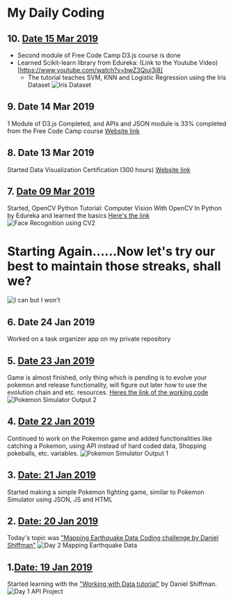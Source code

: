 # My Daily Coding

## 10. [Date 15 Mar 2019](https://github.com/narenbakshi97/daily_coding/tree/master/day%2010)
* Second module of Free Code Camp D3.js course is done
* Learned Scikit-learn library from Edureka: (Link to the Youtube Video)[https://www.youtube.com/watch?v=bwZ3Qiuj3i8]
  * The tutorial teaches SVM, KNN and Logistic Regression using the Iris Dataset
  ![Iris Dataset](https://s3.amazonaws.com/assets.datacamp.com/blog_assets/Machine+Learning+R/iris-machinelearning.png)
## 9. Date 14 Mar 2019
1 Module of D3.js Completed, and APIs and JSON module is 33% completed from the Free Code Camp course
[Website link](https://learn.freecodecamp.org/data-visualization/data-visualization-with-d3)

## 8. Date 13 Mar 2019
Started Data Visualization Certification (300 hours)
[Website link](https://learn.freecodecamp.org/data-visualization/data-visualization-with-d3)

## 7. [Date 09 Mar 2019](https://github.com/narenbakshi97/daily_coding/tree/master/day%207)
Started, OpenCV Python Tutorial: Computer Vision With OpenCV In Python by Edureka and learned the basics
[Here's the link](https://www.edureka.co/blog/python-opencv-tutorial/)
![Face Recognition using CV2](https://i.imgur.com/OH1cS1z.jpg)

# Starting Again......Now let's try our best to maintain those streaks, shall we?
![I can but I won't](https://i.imgur.com/gRahCs0.jpg)

## 6. Date 24 Jan 2019
Worked on a task organizer app on my private repository

## 5. [Date 23 Jan 2019](https://github.com/narenbakshi97/daily_coding/tree/master/day%203%20to%205)
Game is almost finished, only thing which is pending is to evolve your pokemon and release functionality, will figure out later how to use the evolution chain  and etc. resources.
[Heres the link of the working code](https://pokemonsimulator.000webhostapp.com/)
![Pokemon Simulator Output 2](https://i.imgur.com/IkBeShp.gif)

## 4. [Date 22 Jan 2019](https://github.com/narenbakshi97/daily_coding/tree/master/day%203%20to%205)
Continued to work on the Pokemon game and added functionalities like catching a Pokemon, using API instead of hard coded data, Shopping pokeballs, etc. variables.
![Pokemon Simulator Output 1](https://i.imgur.com/wXd8kk0.gif)


## 3. [Date: 21 Jan 2019](https://github.com/narenbakshi97/daily_coding/tree/master/day%203%20to%205)
Started making a simple Pokemon fighting game, similar to Pokemon Simulator using JSON, JS and HTML

## 2. [Date: 20 Jan 2019](https://github.com/narenbakshi97/daily_coding/tree/master/day%202)
Today's topic was ["Mapping Earthquake Data Coding challenge by Daniel Shiffman"](https://thecodingtrain.com/CodingChallenges/057-mapping-earthquake-data)
![Day 2 Mapping Earthquake Data](https://i.imgur.com/0StMujh.jpg)

## 1.[Date: 19 Jan 2019](https://github.com/narenbakshi97/daily_coding/tree/master/day%201)
Started learning with the ["Working with Data tutorial"](https://thecodingtrain.com/Tutorials/10-working-with-data) by Daniel Shiffman.
![Day 1 API Project](https://i.imgur.com/HZlJyuR.png)
